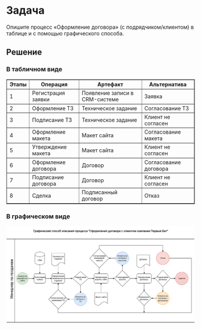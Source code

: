 # Задача

Опишите процесс «Оформление договора» (с подрядчиком/клиентом) в таблице и с помощью графического способа.

## Решение

### В табличном виде

<table border=1>
<tr><th>Этапы</th><th>Операция</th><th>Артефакт</th><th>Альтернатива</th></tr>
<tr><td>1</td><td>Регистрация заявки</td><td>Появление записи в CRM-системе</td><td>Заявка</td></tr>
<tr><td>2</td><td>Оформление ТЗ</td><td>Техническое задание</td><td>Согласование ТЗ</td></tr>
<tr><td>3</td><td>Подписание ТЗ</td><td>Техническое задание</td><td>Клиент не согласен</td></tr>
<tr><td>4</td><td>Оформление макета</td><td>Макет сайта</td><td>Согласование макета</td></tr>
<tr><td>5</td><td>Утверждение макета</td><td>Макет сайта</td><td>Клиент не согласен</td></tr>
<tr><td>6</td><td>Оформление договора</td><td>Договор</td><td>Согласование договора</td></tr>
<tr><td>7</td><td>Подписание договора</td><td>Договор</td><td>Клиент не согласен</td></tr>
<tr><td>8</td><td>Сделка</td><td>Подписанный договор</td><td>Отказ</td></tr>
</table>

### В графическом виде

<img src=Task04.png>

